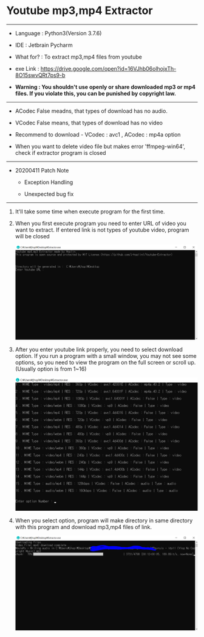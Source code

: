 Youtube mp3,mp4 Extractor
===
***
- Language : Python3(Version 3.7.6)

- IDE : Jetbrain Pycharm

- What for? : To extract mp3,mp4 files from youtube

- exe Link : https://drive.google.com/open?id=16VJhb06olhojxTh-8O15swvQRt7ps9-b

- **Warning : You shouldn't use openly or share downloaded mp3 or mp4 files. If you violate this, you can be punished by copyright law.** 
***
- ACodec False meadns, that types of download has no audio.

- VCodec False means, that types of download has no video

- Recommend to download - VCodec : avc1 , ACodec : mp4a option

- When you want to delete video file but makes error 'ffmpeg-win64', check if extractor program is closed
***
- 20200411 Patch Note

    - Exception Handling
    
    - Unexpected bug fix
***

1. It'll take some time when execute program for the first time.

2. When you first execute program you need to enter URL of video you want to extract. If entered link is not types of youtube video, program will be closed

    ![img](img/1.PNG)

3. After you enter youtube link properly, you need to select download option. If you run a program with a small window, you may not see some options, so you need to view the program on the full screen or scroll up. (Usually option is from 1~16)

    ![img](img/2.PNG)

4. When you select option, program will make directory in same directory with this program and download mp3,mp4 files of link.

    ![img](img/3.PNG)
